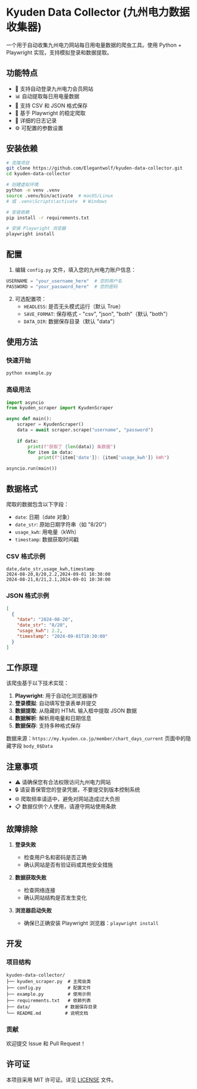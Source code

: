 # Kyuden Data Collector (九州电力数据收集器)

一个用于自动收集九州电力网站每日用电量数据的爬虫工具。使用 Python + Playwright 实现，支持模拟登录和数据提取。

## 功能特点

- 🔐 支持自动登录九州电力会员网站
- 📊 自动提取每日用电量数据
- 💾 支持 CSV 和 JSON 格式保存
- 🤖 基于 Playwright 的稳定爬取
- 📝 详细的日志记录
- ⚙️ 可配置的参数设置

## 安装依赖

```bash
# 克隆项目
git clone https://github.com/Elegantwolf/kyuden-data-collector.git
cd kyuden-data-collector

# 创建虚拟环境
python -m venv .venv
source .venv/bin/activate  # macOS/Linux
# 或 .venv\Scripts\activate  # Windows

# 安装依赖
pip install -r requirements.txt

# 安装 Playwright 浏览器
playwright install
```

## 配置

1. 编辑 `config.py` 文件，填入您的九州电力账户信息：

```python
USERNAME = "your_username_here"  # 您的用户名
PASSWORD = "your_password_here"  # 您的密码
```

2. 可选配置项：
   - `HEADLESS`: 是否无头模式运行（默认 True）
   - `SAVE_FORMAT`: 保存格式 - "csv", "json", "both"（默认 "both"）
   - `DATA_DIR`: 数据保存目录（默认 "data"）

## 使用方法

### 快速开始

```bash
python example.py
```

### 高级用法

```python
import asyncio
from kyuden_scraper import KyudenScraper

async def main():
    scraper = KyudenScraper()
    data = await scraper.scrape("username", "password")
    
    if data:
        print(f"获取了 {len(data)} 条数据")
        for item in data:
            print(f"{item['date']}: {item['usage_kwh']} kWh")

asyncio.run(main())
```

## 数据格式

爬取的数据包含以下字段：

- `date`: 日期（date 对象）
- `date_str`: 原始日期字符串（如 "8/20"）
- `usage_kwh`: 用电量（kWh）
- `timestamp`: 数据获取时间戳

### CSV 格式示例
```csv
date,date_str,usage_kwh,timestamp
2024-08-20,8/20,2.2,2024-09-01 10:30:00
2024-08-21,8/21,2.1,2024-09-01 10:30:00
```

### JSON 格式示例
```json
[
  {
    "date": "2024-08-20",
    "date_str": "8/20",
    "usage_kwh": 2.2,
    "timestamp": "2024-09-01T10:30:00"
  }
]
```

## 工作原理

该爬虫基于以下技术实现：

1. **Playwright**: 用于自动化浏览器操作
2. **登录模拟**: 自动填写登录表单并提交
3. **数据提取**: 从隐藏的 HTML 输入框中提取 JSON 数据
4. **数据解析**: 解析用电量和日期信息
5. **数据保存**: 支持多种格式保存

数据来源：`https://my.kyuden.co.jp/member/chart_days_current` 页面中的隐藏字段 `body_0$Data`

## 注意事项

- ⚠️ 请确保您有合法权限访问九州电力网站
- 🔒 请妥善保管您的登录凭据，不要提交到版本控制系统
- 🌐 爬取频率请适中，避免对网站造成过大负担
- 📋 数据仅供个人使用，请遵守网站使用条款

## 故障排除

1. **登录失败**
   - 检查用户名和密码是否正确
   - 确认网站是否有验证码或其他安全措施

2. **数据获取失败**
   - 检查网络连接
   - 确认网站结构是否发生变化

3. **浏览器启动失败**
   - 确保已正确安装 Playwright 浏览器：`playwright install`

## 开发

### 项目结构
```
kyuden-data-collector/
├── kyuden_scraper.py  # 主爬虫类
├── config.py          # 配置文件
├── example.py         # 使用示例
├── requirements.txt   # 依赖列表
├── data/             # 数据保存目录
└── README.md         # 说明文档
```

### 贡献

欢迎提交 Issue 和 Pull Request！

## 许可证

本项目采用 MIT 许可证。详见 [LICENSE](LICENSE) 文件。